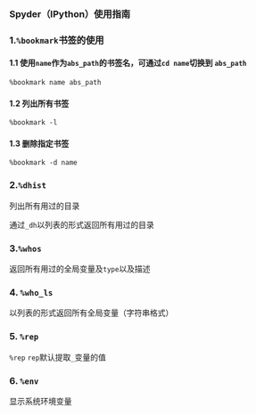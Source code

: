 ### Spyder（IPython）使用指南

### 1.` %bookmark `书签的使用

#### 1.1 使用`name`作为`abs_path`的书签名，可通过`cd name`切换到	`abs_path`

`%bookmark name abs_path`



#### 1.2 列出所有书签

`%bookmark -l`



#### 1.3 删除指定书签

`%bookmark -d name`



### 2.`%dhist`

列出所有用过的目录

通过`_dh`以列表的形式返回所有用过的目录



### 3.`%whos`

返回所有用过的全局变量及`type`以及描述



### 4. `%who_ls`

以列表的形式返回所有全局变量（字符串格式）



### 5. `%rep`

`%rep` `rep`默认提取`_`变量的值



### 6. `%env`

显示系统环境变量







